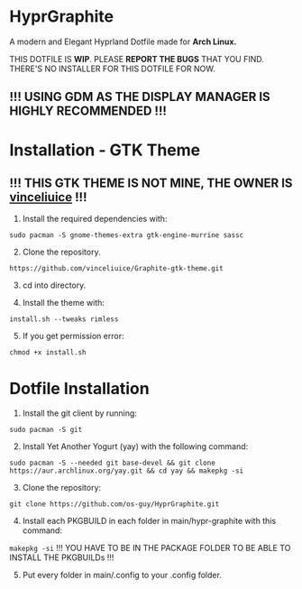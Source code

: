 # HyprGraphite
 A modern and Elegant Hyprland Dotfile made for **Arch Linux.**

THIS DOTFILE IS **WIP**.
PLEASE **REPORT THE BUGS** THAT YOU FIND.
THERE'S NO INSTALLER FOR THIS DOTFILE FOR NOW.

## !!! USING GDM AS THE DISPLAY MANAGER IS HIGHLY RECOMMENDED !!!

# Installation - GTK Theme

## !!! THIS GTK THEME IS NOT MINE, THE OWNER IS [vinceliuice](https://github.com/vinceliuice) !!!

1. Install the required dependencies with:

`sudo pacman -S gnome-themes-extra gtk-engine-murrine sassc
`

2. Clone the repository.

`https://github.com/vinceliuice/Graphite-gtk-theme.git
`

3. cd into directory.

4. Install the theme with:

`install.sh --tweaks rimless
`

5. If you get permission error:

`chmod +x install.sh
`

# Dotfile Installation

1. Install the git client by running:

`sudo pacman -S git
`

2. Install Yet Another Yogurt (yay) with the following command:

`sudo pacman -S --needed git base-devel && git clone https://aur.archlinux.org/yay.git && cd yay && makepkg -si
`

3. Clone the repository:

`git clone https://github.com/os-guy/HyprGraphite.git`

4. Install each PKGBUILD in each folder in main/hypr-graphite with this command:

`makepkg -si`
!!! YOU HAVE TO BE IN THE PACKAGE FOLDER TO BE ABLE TO INSTALL THE PKGBUILDs !!!

5. Put every folder in main/.config to your .config folder.
